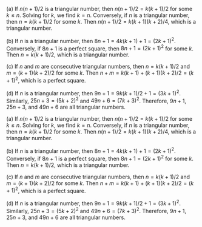  (a) If $n(n + 1)/2$ is a triangular number, then $n(n + 1)/2 = k(k + 1)/2$ for some $k \leq n$.
      Solving for $k$, we find $k = n$.
      Conversely, if $n$ is a triangular number, then $n = k(k + 1)/2$ for some $k$.
      Then $n(n + 1)/2 = k(k + 1)(k + 2)/4$, which is a triangular number.

(b) If $n$ is a triangular number, then $8n + 1 = 4k(k + 1) + 1 = (2k + 1)^2$.
      Conversely, if $8n + 1$ is a perfect square, then $8n + 1 = (2k + 1)^2$ for some $k$.
      Then $n = k(k + 1)/2$, which is a triangular number.

(c) If $n$ and $m$ are consecutive triangular numbers, then $n = k(k + 1)/2$ and $m = (k + 1)(k + 2)/2$ for some $k$.
      Then $n + m = k(k + 1) + (k + 1)(k + 2)/2 = (k + 1)^2$, which is a perfect square.

(d) If $n$ is a triangular number, then $9n + 1 = 9k(k + 1)/2 + 1 = (3k + 1)^2$.
      Similarly, $25n + 3 = (5k + 2)^2$ and $49n + 6 = (7k + 3)^2$.
      Therefore, $9n + 1$, $25n + 3$, and $49n + 6$ are all triangular numbers.

(a) If $n(n + 1)/2$ is a triangular number, then $n(n + 1)/2 = k(k + 1)/2$ for some $k \leq n$.
      Solving for $k$, we find $k = n$.
      Conversely, if $n$ is a triangular number, then $n = k(k + 1)/2$ for some $k$.
      Then $n(n + 1)/2 = k(k + 1)(k + 2)/4$, which is a triangular number.

(b) If $n$ is a triangular number, then $8n + 1 = 4k(k + 1) + 1 = (2k + 1)^2$.
      Conversely, if $8n + 1$ is a perfect square, then $8n + 1 = (2k + 1)^2$ for some $k$.
      Then $n = k(k + 1)/2$, which is a triangular number.

(c) If $n$ and $m$ are consecutive triangular numbers, then $n = k(k + 1)/2$ and $m = (k + 1)(k + 2)/2$ for some $k$.
      Then $n + m = k(k + 1) + (k + 1)(k + 2)/2 = (k + 1)^2$, which is a perfect square.

(d) If $n$ is a triangular number, then $9n + 1 = 9k(k + 1)/2 + 1 = (3k + 1)^2$.
      Similarly, $25n + 3 = (5k + 2)^2$ and $49n + 6 = (7k + 3)^2$.
      Therefore, $9n + 1$, $25n + 3$, and $49n + 6$ are all triangular numbers.